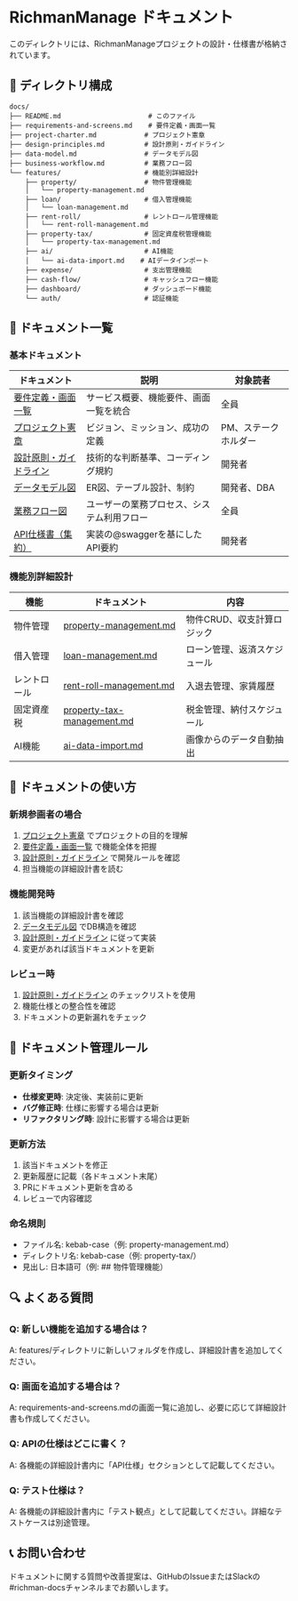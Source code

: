 # RichmanManage ドキュメント

このディレクトリには、RichmanManageプロジェクトの設計・仕様書が格納されています。

## 📁 ディレクトリ構成

```
docs/
├── README.md                      # このファイル
├── requirements-and-screens.md    # 要件定義・画面一覧
├── project-charter.md            # プロジェクト憲章
├── design-principles.md          # 設計原則・ガイドライン
├── data-model.md                 # データモデル図
├── business-workflow.md          # 業務フロー図
└── features/                     # 機能別詳細設計
    ├── property/                 # 物件管理機能
    │   └── property-management.md
    ├── loan/                     # 借入管理機能
    │   └── loan-management.md
    ├── rent-roll/                # レントロール管理機能
    │   └── rent-roll-management.md
    ├── property-tax/             # 固定資産税管理機能
    │   └── property-tax-management.md
    ├── ai/                       # AI機能
    │   └── ai-data-import.md    # AIデータインポート
    ├── expense/                  # 支出管理機能
    ├── cash-flow/                # キャッシュフロー機能
    ├── dashboard/                # ダッシュボード機能
    └── auth/                     # 認証機能
```

## 📖 ドキュメント一覧

### 基本ドキュメント

| ドキュメント                                        | 説明                                       | 対象読者             |
| --------------------------------------------------- | ------------------------------------------ | -------------------- |
| [要件定義・画面一覧](./requirements-and-screens.md) | サービス概要、機能要件、画面一覧を統合     | 全員                 |
| [プロジェクト憲章](./project-charter.md)            | ビジョン、ミッション、成功の定義           | PM、ステークホルダー |
| [設計原則・ガイドライン](./design-principles.md)    | 技術的な判断基準、コーディング規約         | 開発者               |
| [データモデル図](./data-model.md)                   | ER図、テーブル設計、制約                   | 開発者、DBA          |
| [業務フロー図](./business-workflow.md)              | ユーザーの業務プロセス、システム利用フロー | 全員                 |
| [API仕様書（集約）](./api/README.md)                | 実装の@swaggerを基にしたAPI要約            | 開発者               |

### 機能別詳細設計

| 機能         | ドキュメント                                                                     | 内容                         |
| ------------ | -------------------------------------------------------------------------------- | ---------------------------- |
| 物件管理     | [property-management.md](./features/property/property-management.md)             | 物件CRUD、収支計算ロジック   |
| 借入管理     | [loan-management.md](./features/loan/loan-management.md)                         | ローン管理、返済スケジュール |
| レントロール | [rent-roll-management.md](./features/rent-roll/rent-roll-management.md)          | 入退去管理、家賃履歴         |
| 固定資産税   | [property-tax-management.md](./features/property-tax/property-tax-management.md) | 税金管理、納付スケジュール   |
| AI機能       | [ai-data-import.md](./features/ai/ai-data-import.md)                             | 画像からのデータ自動抽出     |

## 🚀 ドキュメントの使い方

### 新規参画者の場合

1. [プロジェクト憲章](./project-charter.md) でプロジェクトの目的を理解
2. [要件定義・画面一覧](./requirements-and-screens.md) で機能全体を把握
3. [設計原則・ガイドライン](./design-principles.md) で開発ルールを確認
4. 担当機能の詳細設計書を読む

### 機能開発時

1. 該当機能の詳細設計書を確認
2. [データモデル図](./data-model.md) でDB構造を確認
3. [設計原則・ガイドライン](./design-principles.md) に従って実装
4. 変更があれば該当ドキュメントを更新

### レビュー時

1. [設計原則・ガイドライン](./design-principles.md) のチェックリストを使用
2. 機能仕様との整合性を確認
3. ドキュメントの更新漏れをチェック

## 📝 ドキュメント管理ルール

### 更新タイミング

- **仕様変更時**: 決定後、実装前に更新
- **バグ修正時**: 仕様に影響する場合は更新
- **リファクタリング時**: 設計に影響する場合は更新

### 更新方法

1. 該当ドキュメントを修正
2. 更新履歴に記載（各ドキュメント末尾）
3. PRにドキュメント更新を含める
4. レビューで内容確認

### 命名規則

- ファイル名: kebab-case（例: property-management.md）
- ディレクトリ名: kebab-case（例: property-tax/）
- 見出し: 日本語可（例: ## 物件管理機能）

## 🔍 よくある質問

### Q: 新しい機能を追加する場合は？

A: features/ディレクトリに新しいフォルダを作成し、詳細設計書を追加してください。

### Q: 画面を追加する場合は？

A: requirements-and-screens.mdの画面一覧に追加し、必要に応じて詳細設計書も作成してください。

### Q: APIの仕様はどこに書く？

A: 各機能の詳細設計書内に「API仕様」セクションとして記載してください。

### Q: テスト仕様は？

A: 各機能の詳細設計書内に「テスト観点」として記載してください。詳細なテストケースは別途管理。

## 📞 お問い合わせ

ドキュメントに関する質問や改善提案は、GitHubのIssueまたはSlackの#richman-docsチャンネルまでお願いします。
